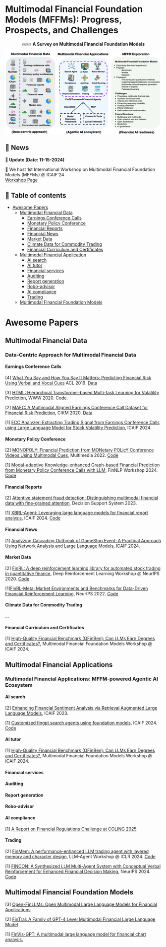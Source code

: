 # Multimodal Financial Foundation Models (MFFMs): Progress, Prospects, and Challenges

<div align="center">
  
🔥🔥🔥 **A Survey on Multimodal Financial Foundation Models**  

<div align="center">
  <img src="pic/overview.png" alt="MFFM Framework" width="600px">
</div>

</div>


## 📰 News

**📢 Update (Date: 11-15-2024)**

🚀 We host 1st International Workshop on Multimodal Financial Foundation Models (MFFMs) @ ICAIF'24 <br>
[Workshop Page](https://sites.google.com/view/iwmffm2024/organization?authuser=1)



## 📖 Table of contents
- [Awesome Papers](#awesome-papers)
  - [ Multimodal Financial Data](#multimodal-financial-data)
    - [ Earnings Conference Calls](#earnings-conference-calls)
    - [ Monetary Policy Conference](#monetary-policy-conference)
    - [Financial Reports](#financial-reports)
    - [Financial News](#financial-news)
    - [Market Data](#market-data)
    - [Climate Data for Commodity Trading](#climate-data-for-commodity-trading)
    - [Financial Curriculum and Certificates](#financial-curriculum-and-certificates)
  - [ Multimodal Financial Application](#multimodal-financial-application)
    - [AI search](#ai-search)
    - [AI tutor](#ai-tutor)
    - [Financial services](#financial-services)
    - [Auditing](#auditing)
    - [Report generation](#report-generation)
    - [Robo-advisor](#robo-advisor)
    - [AI compliance](#ai-compliance)
    - [Trading](#trading)
  - [Multimodal Financial Foundation Models](#multimodal-financial-foundation-models)


# Awesome Papers
## Multimodal Financial Data
### **Data-Centric Approach for Multimodal Financial Data**
#### Earnings Conference Calls
[4] [What You Say and How You Say It Matters: Predicting Financial Risk Using Verbal and Vocal Cues](https://aclanthology.org/P19-1038.pdf) ACL 2019. [Data](https://github.com/GeminiLn/EarningsCall_Dataset/tree/master)

[3] [HTML: Hierarchical Transformer-based Multi-task Learning for Volatility Prediction](https://dl.acm.org/doi/pdf/10.1145/3366423.3380128?casa_token=nczNU-7cmJ8AAAAA:f8QGb4OhlRADBCm6eNl2Zvuwd5B7WIWUTtsEkAcWum-ValjGaTGSyn7NoZcQ-MgiXN-SkdoQMNg5sw), WWW 2020. [Code](https://github.com/YangLinyi/HTML-Hierarchical-Transformer-based-Multi-task-Learning-for-Volatility-Prediction).

[2] [MAEC: A Multimodal Aligned Earnings Conference Call Dataset for Financial Risk Prediction](https://dl.acm.org/doi/pdf/10.1145/3340531.3412879), CIKM 2020. [Data](https://github.com/Earnings-Call-Dataset/MAEC-A-Multimodal-Aligned-Earnings-Conference-Call-Dataset-for-Financial-Risk-Prediction)

[1] [ECC Analyzer: Extracting Trading Signal from Earnings Conference Calls using Large Language Model for Stock Volatility Prediction](https://dl.acm.org/doi/pdf/10.1145/3677052.3698689), ICAIF 2024.


#### Monetary Policy Conference
[2] [MONOPOLY: Financial Prediction from MONetary POLicY Conference Videos Using Multimodal Cues](https://dl.acm.org/doi/pdf/10.1145/3503161.3548380?casa_token=HGG8_xUXqgYAAAAA:KKB772yfPxxsIo5IhIrZfeEffMkomYa-KYvHt7p7F3awe1bManRzorGFAqrdckPXkjSdMafYLgAdRQ), Multimedia 2022. [Code](https://github.com/monopoly-monitory-policy-calls/MONOPOLY)

[1] [Modal-adaptive Knowledge-enhanced Graph-based Financial Prediction from Monetary Policy Conference Calls with LLM](https://arxiv.org/pdf/2403.16055), FinNLP Workshop 2024.  [Code](https://github.com/OuyangKun10/MANAGER)


#### Financial Reports
[2] [Attentive statement fraud detection: Distinguishing multimodal financial data with fine-grained attention](https://www.sciencedirect.com/science/article/pii/S0167923622001841?casa_token=H5JWNW5xkkIAAAAA:ieMEzMom76ojHKJGekhrh5uBokT2FtYBAWVhBu406vu46YiO_p3jc8OE9EBa3Q91anUykV9s5x4), Decision Support System 2023.

[1] [XBRL-Agent: Leveraging large language models for financial report analysis](https://dl.acm.org/doi/pdf/10.1145/3677052.3698614?casa_token=eFzOiTLZuGkAAAAA:SNON8hhKqSXmkTASdYeemnJ-6z_QGMufywoaTNEzrqtf8-ylo6sjHIIcvScIafgWdAyq0RUCUx25jQ), ICAIF 2024. [Code](https://github.com/Open-Finance-Lab/Chat_XBRL)


#### Financial News
[1] [Analyzing Cascading Outbreak of GameStop Event: A Practical Approach Using Network Analysis and Large Language Models](https://dl.acm.org/doi/pdf/10.1145/3677052.3698636?casa_token=8IWUicpVTmUAAAAA:9RUD7Btk7kf30IAQdRN1GoF0L1_SZNLJ_MgpYl4TD-iM1lzBDW3LT4_EDjis2LoMeWaCHKqBQNKC6A), ICAIF 2024.


#### Market Data
[2] [FinRL: A deep reinforcement learning library for automated stock trading in quantitative finance](https://github.com/AI4Finance-Foundation/FinRL), Deep Reinforcement Learning Workshop @ NeurIPS 2020. [Code](https://github.com/AI4Finance-Foundation/FinRL) 

[1][FinRL-Meta: Market Environments and Benchmarks for Data-Driven Financial Reinforcement Learning](https://proceedings.neurips.cc/paper_files/paper/2022/file/0bf54b80686d2c4dc0808c2e98d430f7-Paper-Datasets_and_Benchmarks.pdf), NeurIPS 2022. [Code](https://github.com/AI4Finance-Foundation/FinRL-Meta)

#### Climate Data for Commodity Trading
...

#### Financial Curriculum and Certificates
[1] [High-Quality Financial Benchmark (QFinBen): Can LLMs Earn Degrees and Certificates?](), Multimodal Financial Foundation Models Workshop @ ICAIF 2024.



## Multimodal Financial Applications
### **Multimodal Financial Applications: MFFM-powered Agentic AI Ecosystem**
#### AI search
[2] [Enhancing Financial Sentiment Analysis via Retrieval Augmented Large Language Models](https://dl.acm.org/doi/pdf/10.1145/3604237.3626866?casa_token=R-mGG04P4qIAAAAA:II3kmTzRmD-fOnRBk_X2ieaeUzsS4m_CWl8vGOQNa0u4ks7CxcZduHD9ymqRCyfxjpZG4kyjg7dPKA), ICAIF 2023.

[1] [Customized fingpt search agents using foundation models](https://dl.acm.org/doi/pdf/10.1145/3677052.3698637?casa_token=3R8UeJJ3L68AAAAA:E_ElzSkM9Nu3TDIr-JlhZkS2vG-5kD2uoAN6PKMz-erSh-s-rcpwjwkzGoyGz95sbI0oE_84ziF9Sw), ICAIF 2024. [Code](https://github.com/Open-Finance-Lab/FinGPT-Search-Agent)


#### AI tutor
[1] [High-Quality Financial Benchmark (QFinBen): Can LLMs Earn Degrees and Certificates?](), Multimodal Financial Foundation Models Workshop @ ICAIF 2024.



#### Financial services


#### Auditing


#### Report generation


#### Robo-advisor


#### AI compliance
[1] [A Report on Financial Regulations Challenge at COLING 2025](https://arxiv.org/pdf/2412.11159)


#### Trading
[2] [FinMem: A performance-enhanced LLM trading agent with layered memory and character design](https://openreview.net/pdf?id=sstfVOwbiG), LLM-Agent Workshop @ ICLR 2024. [Code](https://github.com/pipiku915/FinMem-LLM-StockTrading)

[1] [FINCON: A Synthesized LLM Multi-Agent System with Conceptual Verbal Reinforcement for Enhanced Financial Decision Making](https://proceedings.neurips.cc/paper_files/paper/2024/file/f7ae4fe91d96f50abc2211f09b6a7e49-Paper-Conference.pdf), NeurIPS 2024. [Code](https://github.com/The-FinAI/FinCon)

## Multimodal Financial Foundation Models
[3] [Open-FinLLMs: Open Multimodal Large Language Models for Financial Applications](https://arxiv.org/pdf/2408.11878)

[2] [FinTral: A Family of GPT-4 Level Multimodal Financial Large Language Model](https://aclanthology.org/2024.findings-acl.774/) 

[1] [FinVis-GPT: A multimodal large language model for financial chart analysis.](https://arxiv.org/pdf/2308.01430)


